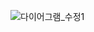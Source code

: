 ![다이어그램_수정1](https://user-images.githubusercontent.com/73298630/98190858-51375d80-1f5b-11eb-8c9d-338a95ad8a37.PNG)
